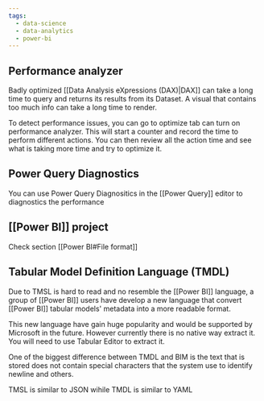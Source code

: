 ```yaml
---
tags:
  - data-science
  - data-analytics
  - power-bi
---
```

## Performance analyzer
Badly optimized [[Data Analysis eXpressions (DAX)|DAX]] can take a long time to query and returns its results from its Dataset. A visual that contains too much info can take a long time to render.

To detect performance issues, you can go to optimize tab can turn on performance analyzer. This will start a counter and record the time to perform different actions. You can then review all the action time and see what is taking more time and try to optimize it.

## Power Query Diagnostics
You can use Power Query Diagnositics in the [[Power Query]] editor to diagnostics the performance

## [[Power  BI]] project
Check section [[Power  BI#File format]] 

## Tabular Model Definition Language (TMDL)
Due to TMSL is hard to read and no resemble the [[Power  BI]] language, a group of [[Power  BI]] users have develop a new language that convert [[Power  BI]] tabular models' metadata into a more readable format.

This new language have gain huge popularity and would be supported by Microsoft in the future. However currently there is no native way extract it. You will need to use Tabular Editor to extract it.

One of the biggest difference between TMDL and BIM is the text that is stored does not contain special characters that the system use to identify newline and others.

TMSL is similar to JSON wihile TMDL is similar to YAML
